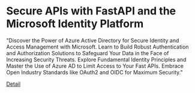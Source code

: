 # Secure APIs with FastAPI and the Microsoft Identity Platform

"Discover the Power of Azure Active Directory for Secure Identity and Access Management with Microsoft. Learn to Build Robust Authentication and Authorization Solutions to Safeguard Your Data in the Face of Increasing Security Threats. Explore Fundamental Identity Principles and Master the Use of Azure AD to Limit Access to Your Fast APIs. Embrace Open Industry Standards like OAuth2 and OIDC for Maximum Security." 

[Detail](https://eduitfree.com/8Tg8)